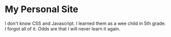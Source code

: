 # My Personal Site
I don't know CSS and Javascript. I learned them as a wee child in 5th grade. I forgot all of it. Odds are that I will never learn it again.
